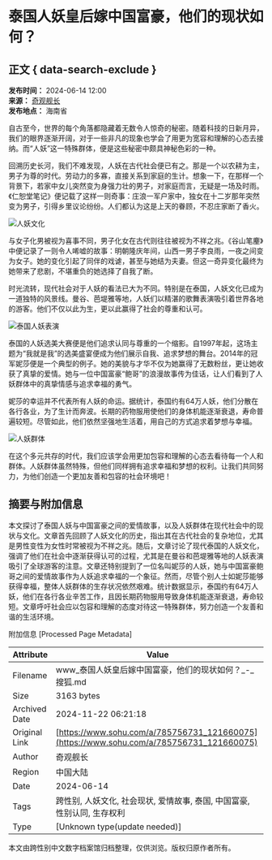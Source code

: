 # 泰国人妖皇后嫁中国富豪，他们的现状如何？

## 正文 { data-search-exclude }


**发布时间：** 2024-06-14 12:00  
**来源：** [奇观舰长](https://www.sohu.com/a/785756731_121660075?spm=smpc.content-abroad.content.1.1732256434964o1uUeyz)  
**发布地点：** 海南省

自古至今，世界的每个角落都隐藏着无数令人惊奇的秘密。随着科技的日新月异，我们的眼界逐渐开阔，对于一些非凡的现象也学会了用更为宽容和理解的心态去接纳。而“人妖”这一特殊群体，便是这些秘密中颇具神秘色彩的一种。

回溯历史长河，我们不难发现，人妖在古代社会便已有之。那是一个以农耕为主，男子为尊的时代。劳动力的多寡，直接关系到家庭的生计。想象一下，在那样一个背景下，若家中女儿突然变为身强力壮的男子，对家庭而言，无疑是一场及时雨。《仁恕堂笔记》便记载了这样一则奇事：庄浪一军户家中，独女在十二岁那年突然变为男子，引得乡里议论纷纷。人们都认为这是上天的眷顾，不忍庄家断了香火。

![人妖文化](https://q9.itc.cn/images01/20240613/c0910a34f66c44e19d824af1fe777235.jpeg)

与女子化男被视为喜事不同，男子化女在古代则往往被视为不祥之兆。《谷山笔麈》中便记录了一则令人唏嘘的故事：明朝隆庆年间，山西一男子李良雨，一夜之间变为女子。她的变化引起了同伴的戏谑，甚至与她结为夫妻。但这一奇异变化最终为她带来了悲剧，不堪重负的她选择了自我了断。

时光流转，现代社会对于人妖的看法已大为不同。特别是在泰国，人妖文化已成为一道独特的风景线。曼谷、芭堤雅等地，人妖们以精湛的歌舞表演吸引着世界各地的游客。他们不仅以此为生，更以此赢得了社会的尊重和认可。

![泰国人妖表演](https://q8.itc.cn/images01/20240613/30b3b7a393e0404ab3d537a374786b62.jpeg)

泰国的人妖选美大赛便是他们追求认同与尊重的一个缩影。自1997年起，这场主题为“我就是我”的选美盛宴便成为他们展示自我、追求梦想的舞台。2014年的冠军妮莎便是一个典型的例子。她的美貌与才华不仅为她赢得了无数粉丝，更让她收获了真挚的爱情。她与一位中国富豪“鲍哥”的浪漫故事传为佳话，让人们看到了人妖群体中的真挚情感与追求幸福的勇气。

妮莎的幸运并不代表所有人妖的命运。据统计，泰国约有64万人妖，他们分散在各行各业，为了生计而奔波。长期的药物服用使他们的身体机能逐渐衰退，寿命普遍较短。尽管如此，他们依然坚强地生活着，用自己的方式追求着梦想与幸福。

![人妖群体](https://q0.itc.cn/images01/20240613/1ef67ee88bf640da8da140594e328647.jpeg)

在这个多元共存的时代，我们应该学会用更加包容和理解的心态去看待每一个人和群体。人妖群体虽然特殊，但他们同样拥有追求幸福和梦想的权利。让我们共同努力，为他们创造一个更加友善和包容的社会环境吧！

## 摘要与附加信息

<!-- tcd_abstract -->
本文探讨了泰国人妖与中国富豪之间的爱情故事，以及人妖群体在现代社会中的现状与文化。文章首先回顾了人妖文化的历史，指出其在古代社会的复杂地位，尤其是男性变性为女性时常被视为不祥之兆。随后，文章讨论了现代泰国的人妖文化，强调了他们在社会中逐渐获得认可的过程，尤其是在曼谷和芭堤雅等地的人妖表演吸引了全球游客的注意。文章还特别提到了一位名叫妮莎的人妖，她与中国富豪鲍哥之间的爱情故事作为人妖追求幸福的一个象征。然而，尽管个别人士如妮莎能够获得幸福，整体人妖群体的生存状况依然艰难。统计数据显示，泰国约有64万人妖，他们在各行各业辛苦工作，且因长期药物服用导致身体机能逐渐衰退，寿命较短。文章呼吁社会应以包容和理解的态度对待这一特殊群体，努力创造一个友善和谐的生活环境。
<!-- tcd_abstract_end -->

附加信息 [Processed Page Metadata]

| Attribute       | Value                                  |
|-----------------|----------------------------------------|
| Filename        | www_泰国人妖皇后嫁中国富豪，他们的现状如何？_-_搜狐.md                             |
| Size            | 3163 bytes                           |
| Archived Date   | 2024-11-22 06:21:18                             |
| Original Link   | [https://www.sohu.com/a/785756731_121660075](https://www.sohu.com/a/785756731_121660075)                       |
| Author          | 奇观舰长                               |
| Region          | 中国大陆                               |
| Date            | 2024-06-14                                 |
| Tags            | 跨性别, 人妖文化, 社会现状, 爱情故事, 泰国, 中国富豪, 性别认同, 生存权利                                 |
| Type            | [Unknown type(update needed)]                                 |
<!-- tcd_table_end -->

本文由跨性别中文数字档案馆归档整理，仅供浏览。版权归原作者所有。
